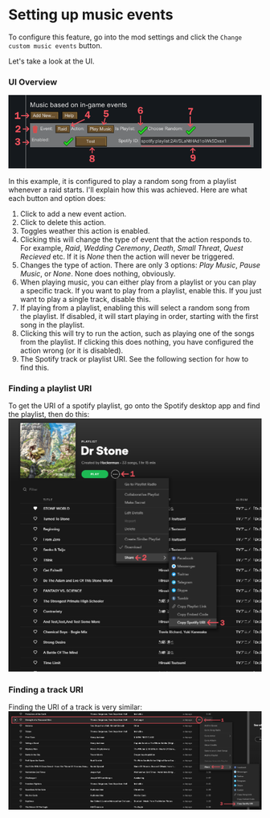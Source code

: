 # Setting up music events

To configure this feature, go into the mod settings and click the `Change custom music events` button.

Let's take a look at the UI.

### UI Overview

![UI Overview](https://github.com/Epicguru/RimVibesMod/blob/master/Documentation%20Images/UI%20Overview.png)

In this example, it is configured to play a random song from a playlist whenever a raid starts. I'll explain how this was achieved.
Here are what each button and option does:
1. Click to add a new event action.
2. Click to delete this action.
3. Toggles weather this action is enabled.
4. Clicking this will change the type of event that the action responds to. For example, *Raid*, *Wedding Ceremony*, *Death*, *Small Threat*, *Quest Recieved* etc. If it is *None* then the action will never be triggered.
5. Changes the type of action. There are only 3 options: *Play Music*, *Pause Music*, or *None*. None does nothing, obviously.
6. When playing music, you can either play from a playlist or you can play a specific track. If you want to play from a playlist, enable this. If you just want to play a single track, disable this.
7. If playing from a playlist, enabling this will select a random song from the playlist. If disabled, it will start playing in order, starting with the first song in the playlist.
8. Clicking this will try to run the action, such as playing one of the songs from the playlist. If clicking this does nothing, you have configured the action wrong (or it is disabled).
9. The Spotify track or playlist URI. See the following section for how to find this.

### Finding a playlist URI
To get the URI of a spotify playlist, go onto the Spotify desktop app and find the playlist, then do this:
![Playlist URI](https://github.com/Epicguru/RimVibesMod/blob/master/Documentation%20Images/HowToCopyPlaylistURI.png)

### Finding a track URI
Finding the URI of a track is very similar:
![Playlist URI](https://github.com/Epicguru/RimVibesMod/blob/master/Documentation%20Images/HowToCopyTrackURI.png)
